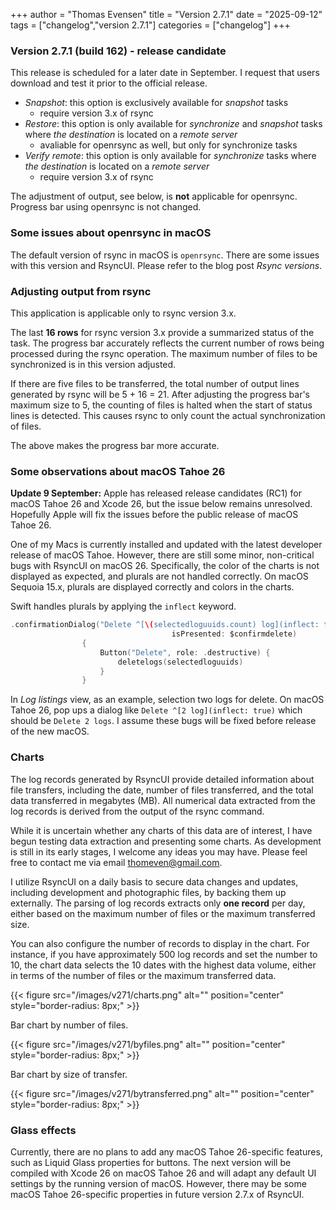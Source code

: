 +++
author = "Thomas Evensen"
title = "Version 2.7.1"
date = "2025-09-12"
tags = ["changelog","version 2.7.1"]
categories = ["changelog"]
+++

### Version 2.7.1 (build 162) - release candidate

This release is scheduled for a later date in September. I request that users download and test it prior to the official release.

- *Snapshot*: this option is exclusively available for *snapshot* tasks
	- require version 3.x of rsync
- *Restore*: this option is only available for *synchronize* and *snapshot* tasks where *the destination* is located on a *remote server*	
	- avaliable for openrsync as well, but only for synchronize tasks
- *Verify remote*: this option is only available for *synchronize* tasks where *the destination* is located on a *remote server*
	- require version 3.x of rsync

The adjustment of output, see below, is **not** applicable for openrsync. Progress bar using openrsync is not changed.

### Some issues about openrsync in macOS

The default version of rsync in macOS is `openrsync`. There are some issues with this version and RsyncUI. Please refer to the blog post *Rsync versions*. 

### Adjusting output from rsync

This application is applicable only to rsync version 3.x.

The last **16 rows** for rsync version 3.x provide a summarized status of the task. The progress bar accurately reflects the current number of rows being processed during the rsync operation. The maximum number of files to be synchronized is in this version adjusted. 

If there are five files to be transferred, the total number of output lines generated by rsync will be 5 + 16 = 21. After adjusting the progress bar's maximum size to 5, the counting of files is halted when the start of status lines is detected. This causes rsync to only count the actual synchronization of files. 

The above makes the progress bar more accurate.

### Some observations about macOS Tahoe 26

**Update 9 September:** Apple has released release candidates (RC1) for macOS Tahoe 26 and Xcode 26, but the issue below remains unresolved. Hopefully Apple will fix the issues before the public release of macOS Tahoe 26.

One of my Macs is currently installed and updated with the latest developer release of macOS Tahoe. However, there are still some minor, non-critical bugs with RsyncUI on macOS 26. Specifically, the color of the charts is not displayed as expected, and plurals are not handled correctly. On macOS Sequoia 15.x, plurals are displayed correctly and colors in the charts.

Swift handles plurals by applying the `inflect` keyword.

```swift
.confirmationDialog("Delete ^[\(selectedloguuids.count) log](inflect: true)",
                                    isPresented: $confirmdelete)
                {
                    Button("Delete", role: .destructive) {
                        deletelogs(selectedloguuids)
                    }
                }
```

In *Log listings* view, as an example, selection two logs for delete. On macOS Tahoe 26, pop ups a dialog like `Delete ^[2 log](inflect: true)` which should be `Delete 2 logs`. I assume these bugs will be fixed before release of the new macOS.

### Charts

The log records generated by RsyncUI provide detailed information about file transfers, including the date, number of files transferred, and the total data transferred in megabytes (MB). All numerical data extracted from the log records is derived from the output of the rsync command. 

While it is uncertain whether any charts of this data are of interest, I have begun testing data extraction and presenting some charts. As development is still in its early stages, I welcome any ideas you may have. Please feel free to contact me via email thomeven@gmail.com.

I utilize RsyncUI on a daily basis to secure data changes and updates, including development and photographic files, by backing them up externally. The parsing of log records extracts only **one record** per day, either based on the maximum number of files or the maximum transferred size. 

You can also configure the number of records to display in the chart. For instance, if you have approximately 500 log records and set the number to 10, the chart data selects the 10 dates with the highest data volume, either in terms of the number of files or the maximum transferred data.

{{< figure src="/images/v271/charts.png" alt="" position="center" style="border-radius: 8px;" >}}

Bar chart by number of files.

{{< figure src="/images/v271/byfiles.png" alt="" position="center" style="border-radius: 8px;" >}}

Bar chart by size of transfer.

{{< figure src="/images/v271/bytransferred.png" alt="" position="center" style="border-radius: 8px;" >}}

### Glass effects

Currently, there are no plans to add any macOS Tahoe 26-specific features, such as Liquid Glass properties for buttons. The next version will be compiled with Xcode 26 on macOS Tahoe 26 and will adapt any default UI settings by the running version of macOS. However, there may be some macOS Tahoe 26-specific properties in future version 2.7.x of RsyncUI.
